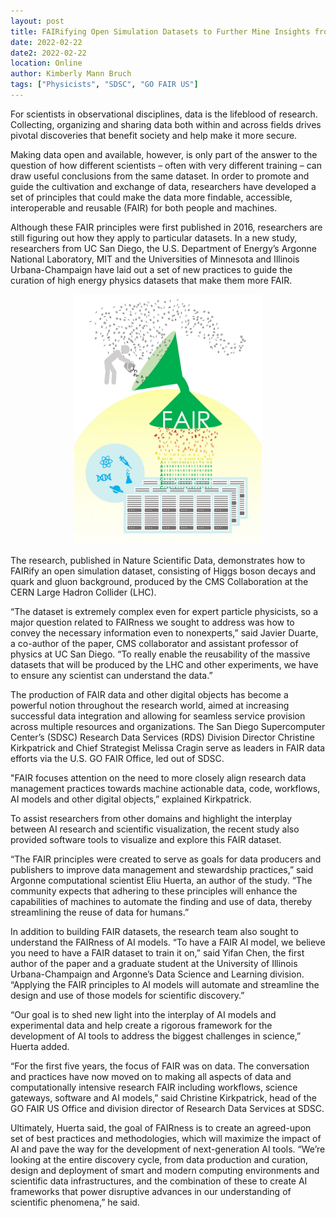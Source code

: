 ```yaml
---
layout: post
title: FAIRifying Open Simulation Datasets to Further Mine Insights from Large Hadron Collider (LHC) Data with Practice
date: 2022-02-22
date2: 2022-02-22
location: Online
author: Kimberly Mann Bruch
tags: ["Physicists", "SDSC", "GO FAIR US"]
---
```


For scientists in observational disciplines, data is the lifeblood of research. Collecting, organizing and sharing data both within and across fields drives pivotal discoveries that benefit society and help make it more secure. 

Making data open and available, however, is only part of the answer to the question of how different scientists – often with very different training – can draw useful conclusions from the same dataset. In order to promote and guide the cultivation and exchange of data, researchers have developed a set of principles that could make the data more findable, accessible, interoperable and reusable (FAIR) for both people and machines.

Although these FAIR principles were first published in 2016, researchers are still figuring out how they apply to particular datasets. In a new study, researchers from UC San Diego, the U.S. Department of Energy’s Argonne National Laboratory, MIT and the Universities of Minnesota and Illinois Urbana-Champaign have laid out a set of new practices to guide the curation of high energy physics datasets that make them more FAIR.

<p align="center">
<img src="/assets/img/PR20220214_FAIR_physics.jpeg" height = "400"><br>
</p>

The research, published in Nature Scientific Data, demonstrates how to FAIRify an open simulation dataset, consisting of Higgs boson decays and quark and gluon background, produced by the CMS Collaboration at the CERN Large Hadron Collider (LHC).

“The dataset is extremely complex even for expert particle physicists, so a major question related to FAIRness we sought to address was how to convey the necessary information even to nonexperts,” said Javier Duarte, a co-author of the paper, CMS collaborator and assistant professor of physics at UC San Diego. “To really enable the reusability of the massive datasets that will be produced by the LHC and other experiments, we have to ensure any scientist can understand the data.”

The production of FAIR data and other digital objects has become a powerful notion throughout the research world, aimed at increasing successful data integration and allowing for seamless service provision across multiple resources and organizations. The San Diego Supercomputer Center’s (SDSC) Research Data Services (RDS) Division Director Christine Kirkpatrick and Chief Strategist Melissa Cragin serve as leaders in FAIR data efforts via the U.S. GO FAIR Office, led out of SDSC.

"FAIR focuses attention on the need to more closely align research data management practices towards machine actionable data, code, workflows, AI models and other digital objects,” explained Kirkpatrick.

To assist researchers from other domains and highlight the interplay between AI research and scientific visualization, the recent study also provided software tools to visualize and explore this FAIR dataset.

“The FAIR principles were created to serve as goals for data producers and publishers to improve data management and stewardship practices,” said Argonne computational scientist Eliu Huerta, an author of the study. “The community expects that adhering to these principles will enhance the capabilities of machines to automate the finding and use of data, thereby streamlining the reuse of data for humans.”  

In addition to building FAIR datasets, the research team also sought to understand the FAIRness of AI models. “To have a FAIR AI model, we believe you need to have a FAIR dataset to train it on,” said Yifan Chen, the first author of the paper and a graduate student at the University of Illinois Urbana-Champaign and Argonne’s Data Science and Learning division. “Applying the FAIR principles to AI models will automate and streamline the design and use of those models for scientific discovery.”

“Our goal is to shed new light into the interplay of AI models and experimental data and help create a rigorous framework for the development of AI tools to address the biggest challenges in science,” Huerta added.

“For the first five years, the focus of FAIR was on data. The conversation and practices have now moved on to making all aspects of data and computationally intensive research FAIR including workflows, science gateways, software and AI models,” said Christine Kirkpatrick, head of the GO FAIR US Office and division director of Research Data Services at SDSC.

Ultimately, Huerta said, the goal of FAIRness is to create an agreed-upon set of best practices and methodologies, which will maximize the impact of AI and pave the way for the development of next-generation AI tools. “We’re looking at the entire discovery cycle, from data production and curation, design and deployment of smart and modern computing environments and scientific data infrastructures, and the combination of these to create AI frameworks that power disruptive advances in our understanding of scientific phenomena,” he said.
